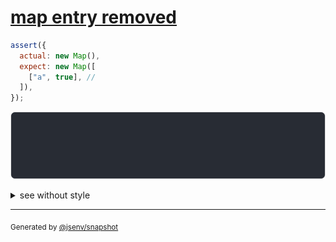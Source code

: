 # [map entry removed](../../map.test.js#L13)

```js
assert({
  actual: new Map(),
  expect: new Map([
    ["a", true], //
  ]),
});
```

![img](throw.svg)

<details>
  <summary>see without style</summary>

```console
AssertionError: actual and expect are different

actual: Map()
expect: Map(
  "a" => true,
)
```

</details>


---

<sub>
  Generated by <a href="https://github.com/jsenv/core/tree/main/packages/tooling/snapshot">@jsenv/snapshot</a>
</sub>
